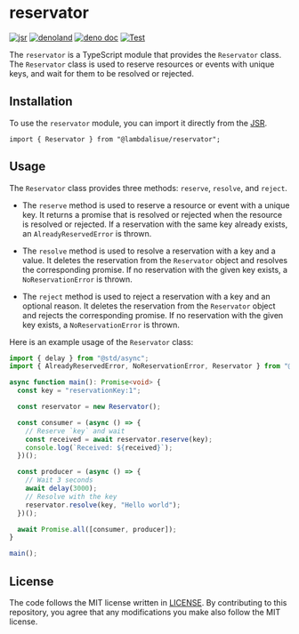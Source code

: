 # reservator

[![jsr](https://img.shields.io/jsr/v/%40lambdalisue/reservator?logo=javascript&logoColor=white)](https://jsr.io/@lambdalisue/reservator)
[![denoland](https://img.shields.io/github/v/release/lambdalisue/deno-reservator?logo=deno&label=denoland)](https://github.com/lambdalisue/deno-reservator/releases)
[![deno doc](https://doc.deno.land/badge.svg)](https://doc.deno.land/https/deno.land/x/reservator/mod.ts)
[![Test](https://github.com/lambdalisue/deno-reservator/workflows/Test/badge.svg)](https://github.com/lambdalisue/deno-reservator/actions?query=workflow%3ATest)

The `reservator` is a TypeScript module that provides the `Reservator` class.
The `Reservator` class is used to reserve resources or events with unique keys,
and wait for them to be resolved or rejected.

## Installation

To use the `reservator` module, you can import it directly from the
[JSR](https://jsr.io).

```
import { Reservator } from "@lambdalisue/reservator";
```

## Usage

The `Reservator` class provides three methods: `reserve`, `resolve`, and
`reject`.

- The `reserve` method is used to reserve a resource or event with a unique key.
  It returns a promise that is resolved or rejected when the resource is
  resolved or rejected. If a reservation with the same key already exists, an
  `AlreadyReservedError` is thrown.

- The `resolve` method is used to resolve a reservation with a key and a value.
  It deletes the reservation from the `Reservator` object and resolves the
  corresponding promise. If no reservation with the given key exists, a
  `NoReservationError` is thrown.

- The `reject` method is used to reject a reservation with a key and an optional
  reason. It deletes the reservation from the `Reservator` object and rejects
  the corresponding promise. If no reservation with the given key exists, a
  `NoReservationError` is thrown.

Here is an example usage of the `Reservator` class:

```ts
import { delay } from "@std/async";
import { AlreadyReservedError, NoReservationError, Reservator } from "@lambdalisue/reservator";

async function main(): Promise<void> {
  const key = "reservationKey:1";

  const reservator = new Reservator();

  const consumer = (async () => {
    // Reserve `key` and wait
    const received = await reservator.reserve(key);
    console.log(`Received: ${received}`);
  })();

  const producer = (async () => {
    // Wait 3 seconds
    await delay(3000);
    // Resolve with the key
    reservator.resolve(key, "Hello world");
  })();

  await Promise.all([consumer, producer]);
}

main();
```

## License

The code follows the MIT license written in [LICENSE](./LICENSE). By
contributing to this repository, you agree that any modifications you make also
follow the MIT license.
